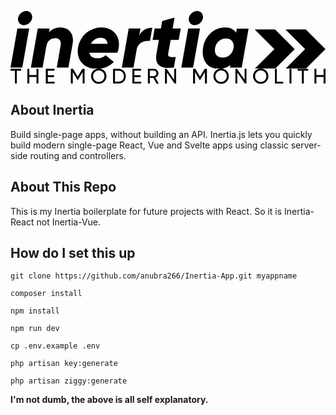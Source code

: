 <p align="center"><a class="md:flex md:items-end" href="/"><svg class="block fill-current text-white css-1magkk1" viewBox="0 0 275.3 50.5"><path d="M231.2 16.1h-17.8l17.2 17.2-17.2 17.2h17.8l17.2-17.2z"></path><path d="M258.1 16.1h-17.8l17.2 17.2-17.2 17.2h17.8l17.2-17.2z"></path><path d="M6 15.3h10.3l-6 34.2H0l6-34.2zm.6-9.1C7.2 2.9 10.3 0 13.7 0s5.7 2.8 5.2 6.2c-.5 3.4-3.7 6.2-7.2 6.2s-5.6-3-5.1-6.2zM54.3 28.5l-3.7 21H40.4L43.8 30c.8-4.4-1.6-6.2-4.9-6.2-3.4 0-6.5 2-7.5 6.6L28 49.5H17.8l6-34.2h10.3l-.5 3.2c2.3-2.6 6.2-4.2 10.1-4.2 6.9.1 12.2 5.1 10.6 14.2zM94.5 32.4c-.1.8-.5 2.7-1.1 4.1H68.9c.6 3.8 3.8 4.8 7 4.8 2.9 0 5.2-.8 7.2-2.7l7.2 5.9c-4 4-8.7 6-15 6-11.8 0-18-8.5-16.3-18.7a20.7 20.7 0 0 1 20.5-17.4c9.8 0 16.9 7.6 15 18zm-9.7-3.7c-.3-3.8-3-5.3-6.2-5.3a8.9 8.9 0 0 0-8.3 5.3h14.5zM123.9 14.6l-2 11.6c-4-.6-10.5.8-11.7 7.8l.1-.4-2.8 15.9H97.3l6-34.2h10.3l-1.1 6.2c2.1-4.7 6.6-6.9 11.4-6.9zM137.8 37.3c-.5 3.1 2 3.3 6.6 2.9l-1.6 9.3c-12.3 1.4-16.9-2.7-15.2-12.2l2.1-12.1h-5.5l1.8-9.9h5.4l1.2-6.5 10.8-3.1-1.7 9.6h7.1l-1.8 9.9h-7l-2.2 12.1zM155.3 15.3h10.3l-6 34.2h-10.3l6-34.2zm.6-9.1c.5-3.3 3.7-6.2 7.1-6.2s5.7 2.8 5.2 6.2c-.5 3.4-3.7 6.2-7.2 6.2s-5.7-3-5.1-6.2zM208.1 15.3l-6 34.2h-10.3l.4-2.3a15.5 15.5 0 0 1-10.3 3.3c-11.1 0-15.3-9.6-13.5-18.9 1.6-8.8 8.6-17.2 19.2-17.2 4.5 0 7.7 1.8 9.6 4.6l.6-3.6h10.3zm-13.2 17.2c.9-5.2-1.9-8.4-6.6-8.4a9.5 9.5 0 0 0-9.5 8.3c-.9 5.1 1.8 8.3 6.6 8.3 4.6.1 8.6-3.1 9.5-8.2z"></path></svg><svg class="block fill-current text-white mt-2 md:mt-0 md:ml-4 css-1ymfup1" viewBox="0 0 328.3 16"><path d="M11.1 2.2H6.6v13.5h-2V2.2H0V.3h11.1v1.9zM29.1.3v15.4h-2V8.8h-7.5v6.9h-2V.3h2v6.5h7.5V.3h2zM46 13.8v1.9h-9.2V.3h9.1v1.9h-7V7h6.5v1.9h-6.5v4.9H46zM77.2 15.7h-2v-12l-5 8.4h-.3l-5-8.4v12h-2V.3h2.3L70 8.4 74.9.3h2.3v15.4zM84 8a8 8 0 0 1 8-8c4.5 0 8 3.5 8 8a8 8 0 0 1-8 8 8 8 0 0 1-8-8zm13.9 0c0-3.4-2.6-6-5.9-6a5.8 5.8 0 0 0-5.9 6c0 3.4 2.6 6 5.9 6 3.4 0 5.9-2.6 5.9-6zM120.2 8c0 4.3-3.1 7.7-7.3 7.7h-6V.3h6c4.2 0 7.3 3.4 7.3 7.7zm-2 0c0-3.3-2.2-5.8-5.3-5.8h-4v11.5h4c3.1.1 5.3-2.5 5.3-5.7zM136.2 13.8v1.9H127V.3h9.1v1.9h-7V7h6.5v1.9h-6.5v4.9h7.1zM148.8 9.8h-3.6v5.9h-2V.3h6.2c2.6 0 4.8 2.1 4.8 4.8 0 2-1.3 3.8-3.2 4.5l3.6 6.2h-2.3l-3.5-6zm-3.6-1.9h4.1c1.5 0 2.8-1.3 2.8-2.9 0-1.6-1.2-2.9-2.8-2.9h-4.1v5.8zM172.6.3v15.4H171l-8-11.5v11.5h-2V.3h1.7l7.9 11.5V.3h2zM204.6 15.7h-2v-12l-5 8.4h-.3l-5-8.4v12h-2V.3h2.3l4.9 8.1 4.9-8.1h2.3v15.4zM211.5 8a8 8 0 0 1 8-8c4.5 0 8 3.5 8 8a8 8 0 0 1-8 8 8 8 0 0 1-8-8zm13.9 0c0-3.4-2.6-6-5.9-6a5.8 5.8 0 0 0-5.9 6c0 3.4 2.6 6 5.9 6 3.3 0 5.9-2.6 5.9-6zM245.9.3v15.4h-1.6l-7.9-11.5v11.5h-2V.3h1.7l7.9 11.5V.3h1.9zM252.8 8a8 8 0 0 1 8-8c4.5 0 8 3.5 8 8a8 8 0 0 1-8 8 8 8 0 0 1-8-8zm13.9 0c0-3.4-2.6-6-5.9-6a5.8 5.8 0 0 0-5.9 6c0 3.4 2.6 6 5.9 6 3.3 0 5.9-2.6 5.9-6zM284.3 13.8v1.9h-8.7V.3h2v13.5h6.7zM292.8.3v15.4h-2V.3h2zM310.3 2.2h-4.6v13.5h-2V2.2h-4.5V.3h11.1v1.9zM328.3.3v15.4h-2V8.8h-7.5v6.9h-2V.3h2v6.5h7.5V.3h2z"></path></svg></a></p>


## About Inertia
Build single-page apps, without building an API.
Inertia.js lets you quickly build modern single-page React, Vue and Svelte apps using classic server-side routing and controllers.

## About This Repo
This is my Inertia boilerplate for future projects with React. So it is Inertia-React not Inertia-Vue.

## How do I set this up

```
git clone https://github.com/anubra266/Inertia-App.git myappname

composer install

npm install

npm run dev

cp .env.example .env

php artisan key:generate

php artisan ziggy:generate
```
**I'm not dumb, the above is all self explanatory.**

